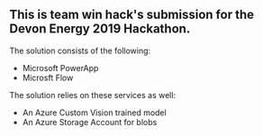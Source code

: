 ## This is team win hack's submission for the Devon Energy 2019 Hackathon.

The solution consists of the following:
- Microsoft PowerApp
- Microsft Flow

The solution relies on these services as well:
- An Azure Custom Vision trained model
- An Azure Storage Account for blobs
